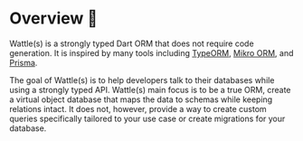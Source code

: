 # Overview 🎯

Wattle(s) is a strongly typed Dart ORM that does not require code generation. It is inspired by many tools including [TypeORM](https://typeorm.io/), [Mikro ORM](https://mikro-orm.io/), and [Prisma](https://www.prisma.io/).

The goal of Wattle(s) is to help developers talk to their databases while using a strongly typed API. Wattle(s) main focus is to be a true ORM, create a virtual object database that maps the data to schemas while keeping relations intact. It does not, however, provide a way to create custom queries specifically tailored to your use case or create migrations for your database.

